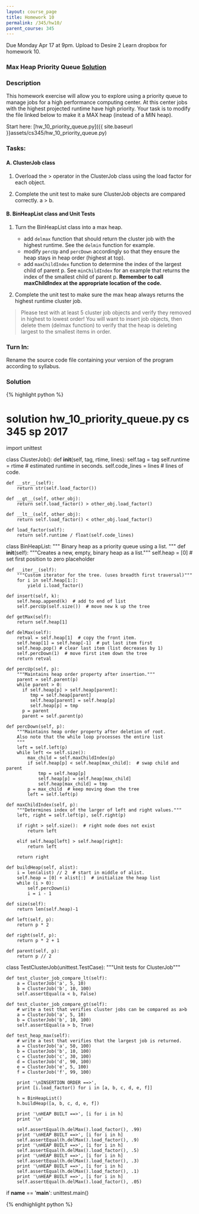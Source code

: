 ```yaml
---
layout: course_page
title: Homework 10
permalink: /345/hw10/
parent_course: 345
---
```


Due Monday Apr 17 at 9pm. Upload to Desire 2 Learn dropbox for homework 10.

### Max Heap Priority Queue [Solution](/345/hw10/#solution)

### Description
This homework exercise will allow you to explore using a priority queue to manage jobs
for a high performance computing center. At this center jobs with the highest projected 
runtime have high priority. Your task is to modify the file linked below to make it a MAX heap (instead of a MIN heap).

Start here: [hw_10_priority_queue.py]({{ site.baseurl }}assets/cs345/hw_10_priority_queue.py)

### Tasks:

#### A. ClusterJob class
1. Overload the > operator in the ClusterJob class using the load factor for each object.

2. Complete the unit test to make sure ClusterJob objects are compared correctly. a > b.

#### B. BinHeapList class and Unit Tests
1. Turn the BinHeapList class into a max heap.
	- add ```delmax``` function that should return the cluster job with the highest runtime. See the ```delmin``` function for example.
	- modify ```percUp``` and ```percDown``` accordingly so that they ensure the heap stays in heap order (highest at top).
    - add ```maxChildIndex``` function to determine the index of the largest child of parent p. See ```minChildIndex``` for an example that returns the index of the smallest child of parent p. **Remember to call maxChildIndex at the appropriate location of the code.**

2. Complete the unit test to make sure the max heap always returns the highest runtime cluster job.

> Please test with at least 5 cluster job objects and verify they removed in highest to lowest order! You will want to insert job objects, then delete them (delmax function) to verify that the heap is deleting largest to the smallest items in order.


### Turn In:
Rename the source code file containing your version of the program according to syllabus.

### Solution


{% highlight python %}
# solution hw_10_priority_queue.py cs 345 sp 2017

import unittest

class ClusterJob():
    def __init__(self, tag, rtime, lines):
        self.tag = tag
        self.runtime = rtime  # estimated runtime in seconds.
        self.code_lines = lines  # lines of code.

    def __str__(self):
        return str(self.load_factor())

    def __gt__(self, other_obj):
        return self.load_factor() > other_obj.load_factor()

    def __lt__(self, other_obj):
        return self.load_factor() < other_obj.load_factor()

    def load_factor(self):
        return self.runtime / float(self.code_lines)

class BinHeapList:
    """
    Binary heap as a priority queue using a list.
    """
    def __init__(self):
        """Creates a new, empty, binary heap as a list."""
        self.heap = [0]  # set first position to zero placeholder

    def __iter__(self):
        """Custom iterator for the tree. (uses breadth first traversal)"""
        for i in self.heap[1:]:
            yield i.load_factor()

    def insert(self, k):
        self.heap.append(k)  # add to end of list
        self.percUp(self.size())  # move new k up the tree 

    def getMax(self):
        return self.heap[1]

    def delMax(self):
        retval = self.heap[1]  # copy the front item.
        self.heap[1] = self.heap[-1]  # put last item first
        self.heap.pop() # clear last item (list decreases by 1)
        self.percDown(1)  # move first item down the tree
        return retval

    def percUp(self, p):
        """Maintains heap order property after insertion."""
        parent = self.parent(p)
        while parent > 0:
          if self.heap[p] > self.heap[parent]:
             tmp = self.heap[parent]
             self.heap[parent] = self.heap[p]
             self.heap[p] = tmp
          p = parent
          parent = self.parent(p)

    def percDown(self, p):
        """Maintains heap order property after deletion of root.
        Also note that the while loop processes the entire list
        """
        left = self.left(p)
        while left <= self.size():
            max_child = self.maxChildIndex(p)
            if self.heap[p] < self.heap[max_child]:  # swap child and parent
                tmp = self.heap[p]
                self.heap[p] = self.heap[max_child]
                self.heap[max_child] = tmp
            p = max_child  # keep moving down the tree
            left = self.left(p)

    def maxChildIndex(self, p):
        """Determines index of the larger of left and right values."""
        left, right = self.left(p), self.right(p)
        
        if right > self.size():  # right node does not exist
            return left
        
        elif self.heap[left] > self.heap[right]:
            return left
        
        return right

    def buildHeap(self, alist):
        i = len(alist) // 2  # start in middle of alist.
        self.heap = [0] + alist[:]  # initialize the heap list
        while (i > 0):
            self.percDown(i)
            i = i - 1

    def size(self):
        return len(self.heap)-1

    def left(self, p):
        return p * 2

    def right(self, p):
        return p * 2 + 1

    def parent(self, p):
        return p // 2


class TestClusterJob(unittest.TestCase):
    """Unit tests for ClusterJob"""

    def test_cluster_job_compare_lt(self):
        a = ClusterJob('a', 5, 10)
        b = ClusterJob('b', 10, 100)
        self.assertEqual(a < b, False)

    def test_cluster_job_compare_gt(self):
        # write a test that verifies cluster jobs can be compared as a>b
        a = ClusterJob('a', 5, 10)
        b = ClusterJob('b', 10, 100)
        self.assertEqual(a > b, True)      

    def test_heap_max(self):
        # write a test that verifies that the largest job is returned.
        a = ClusterJob('a', 50, 100)
        b = ClusterJob('b', 10, 100)
        c = ClusterJob('c', 30, 100)
        d = ClusterJob('d', 90, 100)
        e = ClusterJob('e', 5, 100)
        f = ClusterJob('f', 99, 100)
        
        print '\nINSERTION ORDER ==>', 
        print [i.load_factor() for i in [a, b, c, d, e, f]]
        
        h = BinHeapList()
        h.buildHeap([a, b, c, d, e, f])

        print '\nHEAP BUILT ==>', [i for i in h]        
        print '\n'

        self.assertEqual(h.delMax().load_factor(), .99)
        print '\nHEAP BUILT ==>', [i for i in h]
        self.assertEqual(h.delMax().load_factor(), .9)
        print '\nHEAP BUILT ==>', [i for i in h]
        self.assertEqual(h.delMax().load_factor(), .5)
        print '\nHEAP BUILT ==>', [i for i in h]
        self.assertEqual(h.delMax().load_factor(), .3)
        print '\nHEAP BUILT ==>', [i for i in h]
        self.assertEqual(h.delMax().load_factor(), .1)
        print '\nHEAP BUILT ==>', [i for i in h]
        self.assertEqual(h.delMax().load_factor(), .05)


if __name__ == '__main__':
    unittest.main()

{% endhighlight python %}





